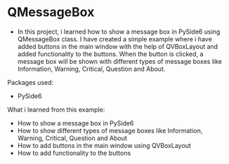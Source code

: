 # QMessageBox

* In this project, i learned how to show a message box in PySide6 using QMessageBox class. I have created a simple example where i have added buttons in the main window with the help of QVBoxLayout and added functionality to the buttons. When the button is clicked, a message box will be shown with different types of message boxes like Information, Warning, Critical, Question and About. 

Packages used:
* PySide6

What i learned from this example:
* How to show a message box in PySide6
* How to show different types of message boxes like Information, Warning, Critical, Question and About
* How to add buttons in the main window using QVBoxLayout
* How to add functionality to the buttons
